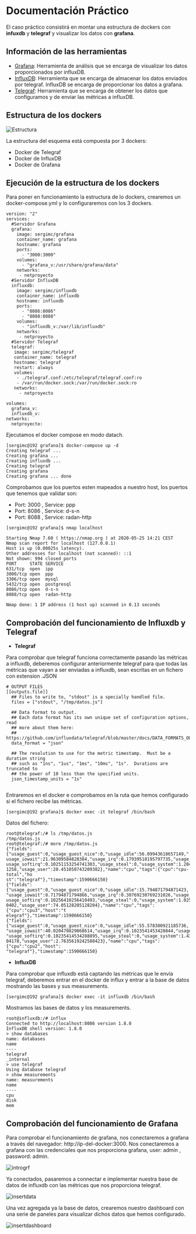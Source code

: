 # Documentación Práctico

El caso práctico consistirá en montar una estructura de dockers con **infuxdb** y **telegraf** y visualizar los datos con **grafana**.

## Información de las herramientas

* [Grafana](https://github.com/SergiMC/ProyectoSergiMC/blob/master/Documentaci%C3%B3n/Grafana.md): Herramienta de análísis que se encarga de visualizar los datos proporcionados por influxDB.
* [InfluxDB](https://github.com/SergiMC/ProyectoSergiMC/blob/master/Documentaci%C3%B3n/influxDB.md): Herramienta que se encarga de almacenar los datos enviados por telegraf. InfluxDB se encarga de proporcionar los datos a grafana.
* [Telegraf](https://github.com/SergiMC/ProyectoSergiMC/blob/master/Documentaci%C3%B3n/Telegraf.md): Herramienta que se encarga de obtener los datos que configuramos y de enviar las métricas a influxDB.

## Estructura de los dockers

![Estructura](https://github.com/SergiMC/ProyectoSergiMC/blob/master/Fotos/esquema.jpg)

La estructura del esquema está compuesta por 3 dockers:

* Docker de Telegraf
* Docker de InfluxDB
* Docker de Grafana

## Ejecución de la estructura de los dockers

Para poner en funcionamiento la estructura de lo dockers, crearemos un docker-compose.yml y lo configuraremos con los 3 dockers.

```
version: "2"
services:
  #Servidor Grafana
  grafana:
    image: sergimc/grafana
    container_name: grafana
    hostname: grafana
    ports:
      - "3000:3000"
    volumes:
      - "grafana_v:/usr/share/grafana/data"
    networks:
     - netproyecto
  #Servidor InfluxDB
  influxdb:
    image: sergimc/influxdb
    container_name: influxdb
    hostname: influxdb
    ports:
      - "8086:8086"
      - "8088:8088"
    volumes:
      - "influxdb_v:/var/lib/influxdb"
    networks:
     - netproyecto
  #Servidor Telegraf
  telegraf:
   image: sergimc/telegraf
   container_name: telegraf
   hostname: telegraf
   restart: always
   volumes:
    - ./telegraf.conf:/etc/telegraf/telegraf.conf:ro
    - /var/run/docker.sock:/var/run/docker.sock:ro
   networks:
     - netproyecto

volumes:
  grafana_v:
  influxdb_v:
networks:
  netproyecto:
```

Ejecutamos el docker compose en modo datach.

```
[sergimc@192 grafana]$ docker-compose up -d
Creating telegraf ... 
Creating grafana ... 
Creating influxdb ... 
Creating telegraf
Creating grafana
Creating grafana ... done
```
Comprobamos que los puertos esten mapeados a nuestro host, los puertos que tenemos que validar son:

* Port: 3000 , Service: ppp
* Port: 8086 , Service: d-s-n
* Port: 8088 , Service: radan-http

```
[sergimc@192 grafana]$ nmap localhost

Starting Nmap 7.60 ( https://nmap.org ) at 2020-05-25 14:21 CEST
Nmap scan report for localhost (127.0.0.1)
Host is up (0.00025s latency).
Other addresses for localhost (not scanned): ::1
Not shown: 994 closed ports
PORT     STATE SERVICE
631/tcp  open  ipp
3000/tcp open  ppp
3306/tcp open  mysql
5432/tcp open  postgresql
8086/tcp open  d-s-n
8088/tcp open  radan-http

Nmap done: 1 IP address (1 host up) scanned in 0.13 seconds
```

## Comprobación del funcionamiento de Influxdb y Telegraf

* **Telegraf**

Para comprobar que telegraf funciona correctamente pasando las métricas a influxdb, deberemos configurar anteriormente telegraf para que todas las métricas que vayan a ser enviadas a influxdb, sean escritas en un fichero con extension .JSON

```
# OUTPUT FILES
[[outputs.file]]
  ## Files to write to, "stdout" is a specially handled file.
  files = ["stdout", "/tmp/datos.js"]

  ## Data format to output.
  ## Each data format has its own unique set of configuration options, read
  ## more about them here:
  ## https://github.com/influxdata/telegraf/blob/master/docs/DATA_FORMATS_OUTPUT.md
  data_format = "json"

  ## The resolution to use for the metric timestamp.  Must be a duration string
  ## such as "1ns", "1us", "1ms", "10ms", "1s".  Durations are truncated to
  ## the power of 10 less than the specified units.
  json_timestamp_units = "1s"
                               
```

Entraremos en el docker e comprobamos en la ruta que hemos configurado si el fichero recibe las métricas.

```
[sergimc@192 grafana]$ docker exec -it telegraf /bin/bash
```
Datos del fichero:

```
root@telegraf:/# ls /tmp/datos.js 
/tmp/datos.js
root@telegraf:/# more /tmp/datos.js 
{"fields":{"usage_guest":0,"usage_guest_nice":0,"usage_idle":56.09943618657149,"
usage_iowait":21.96309584828384,"usage_irq":0.17939518195797735,"usage_nice":0,"
usage_softirq":0.10251153254741303,"usage_steal":0,"usage_system":1.204510507432
1258,"usage_user":20.451050743209382},"name":"cpu","tags":{"cpu":"cpu-total","ho
st":"telegraf"},"timestamp":1590666150}
{"fields":{"usage_guest":0,"usage_guest_nice":0,"usage_idle":15.794871794871423,
"usage_iowait":8.71794871794866,"usage_irq":0.30769230769231026,"usage_nice":0,"
usage_softirq":0.10256410256410493,"usage_steal":0,"usage_system":1.025641025641
0402,"usage_user":74.05128205128204},"name":"cpu","tags":{"cpu":"cpu3","host":"t
elegraf"},"timestamp":1590666150}
{"fields":{"usage_guest":0,"usage_guest_nice":0,"usage_idle":55.578300921185736,
"usage_iowait":40.020470829068614,"usage_irq":0.1023541453428844,"usage_nice":0,
"usage_softirq":0.10235414534288895,"usage_steal":0,"usage_system":1.43295803480
04178,"usage_user":2.7635619242580423},"name":"cpu","tags":{"cpu":"cpu2","host":
"telegraf"},"timestamp":1590666150}
```

* **InfluxDB**

Para comprobar que influxdb está captando las métricas que le envía telegraf, deberemos entrar en el docker de influx y entrar a la base de datos mostrando las bases y sus measurements.

```
[sergimc@192 grafana]$ docker exec -it influxdb /bin/bash
```

Mostramos las bases de datos y los measurements.

```
root@influxdb:/# influx 
Connected to http://localhost:8086 version 1.8.0
InfluxDB shell version: 1.8.0
> show databases
name: databases
name
----
telegraf
_internal
> use telegraf
Using database telegraf
> show measurements
name: measurements
name
----
cpu
disk
mem
```



## Comprobación del funcionamiento de Grafana

Para comprobar el funcionamiento de grafana, nos conectaremos a grafana a través del navegador: http://ip-del-docker:3000.
Nos conectaremos a grafana con las credenciales que nos proporciona grafana, user: admin , password: admin.

![introgrf](https://github.com/SergiMC/ProyectoSergiMC/blob/master/Fotos/introgrf.png)

Ya conectados, pasaremos a connectar e implementar nuestra base de datos de influxdb con las métricas que nos proporciona telegraf.

![insertdata](https://github.com/SergiMC/ProyectoSergiMC/blob/master/Fotos/insertdata.png)

Una vez agregada ya la base de datos, crearemos nuestro dashboard con una serie de paneles para visualizar dichos datos que hemos configurado.

![insertdashboard](https://github.com/SergiMC/ProyectoSergiMC/blob/master/Fotos/datospc12h.png)



